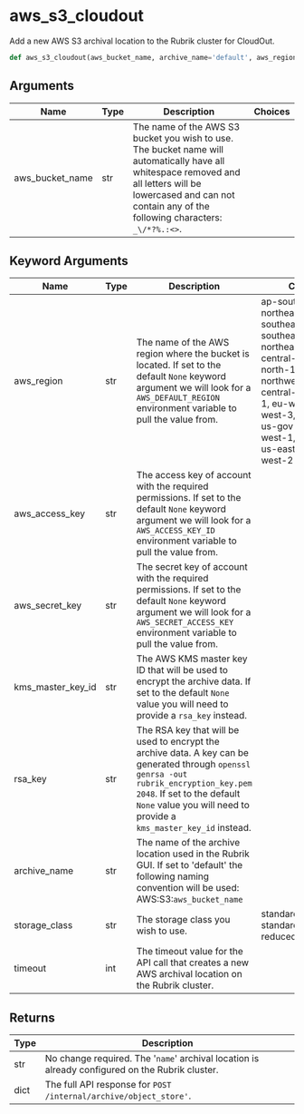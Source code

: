 # aws_s3_cloudout

Add a new AWS S3 archival location to the Rubrik cluster for CloudOut.
```py
def aws_s3_cloudout(aws_bucket_name, archive_name='default', aws_region=None, aws_access_key=None, aws_secret_key=None, kms_master_key_id=None, rsa_key=None, storage_class='standard', timeout=30)
```

## Arguments
| Name            | Type | Description                                                                                                                                                                                                     | Choices |
|-----------------|------|-----------------------------------------------------------------------------------------------------------------------------------------------------------------------------------------------------------------|---------|
| aws_bucket_name | str  | The name of the AWS S3 bucket you wish to use. The bucket name will automatically have all whitespace removed and all letters will be lowercased and can not contain any of the following characters: `_\/*?%.:<>`. |     |
## Keyword Arguments
| Name              | Type | Description                                                                                                                                                                                                                                | Choices                                                                                                                                                                                                                                   | Default  |
|-------------------|------|--------------------------------------------------------------------------------------------------------------------------------------------------------------------------------------------------------------------------------------------|-------------------------------------------------------------------------------------------------------------------------------------------------------------------------------------------------------------------------------------------|----------|
| aws_region        | str  | The name of the AWS region where the bucket is located. If set to the default `None` keyword argument we will look for a `AWS_DEFAULT_REGION` environment variable to pull the value from.                                                 | ap-south-1, ap-northeast-2, ap-southeast-1, ap-southeast-2, ap-northeast-1, ca-central-1, cn-north-1, cn-northwest-1, eu-central-1, eu-west-1, eu-west-2, eu-west-3, sa-east-1, us-gov-west-1, us-west-1, us-east-1, us-east-2, us-west-2 | None     |
| aws_access_key    | str  | The access key of account with the required permissions. If set to the default `None` keyword argument we will look for a `AWS_ACCESS_KEY_ID` environment variable to pull the value from.                                                 |                                                                                                                                                                                                                                           | None     |
| aws_secret_key    | str  | The secret key of account with the required permissions. If set to the default `None` keyword argument we will look for a `AWS_SECRET_ACCESS_KEY` environment variable to pull the value from.                                             |                                                                                                                                                                                                                                           | None     |
| kms_master_key_id | str  | The AWS KMS master key ID that will be used to encrypt the archive data. If set to the default `None` value you will need to provide a `rsa_key` instead.                                                                                  |                                                                                                                                                                                                                                           | None     |
| rsa_key           | str  | The RSA key that will be used to encrypt the archive data. A key can be generated through `openssl genrsa -out rubrik_encryption_key.pem 2048`. If set to the default `None` value you will need to provide a `kms_master_key_id` instead. |                                                                                                                                                                                                                                           | None     |
| archive_name      | str  | The name of the archive location used in the Rubrik GUI. If set to 'default' the following naming convention will be used: AWS:S3:`aws_bucket_name`                                                                                        |                                                                                                                                                                                                                                           | default  |
| storage_class     | str  | The storage class you wish to use.                                                                                                                                                                                                         | standard, standard_ia, reduced_redundancy                                                                                                                                                                                                 | standard |
| timeout           | int  | The timeout value for the API call that creates a new AWS archival location on the Rubrik cluster.                                                                                                                                         |                                                                                                                                                                                                                                           | 30       |

## Returns
| Type | Description                                                                                     |
|------|-------------------------------------------------------------------------------------------------|
| str  | No change required. The '`name`' archival location is already configured on the Rubrik cluster. |
| dict | The full API response for `POST /internal/archive/object_store'`.                               |
